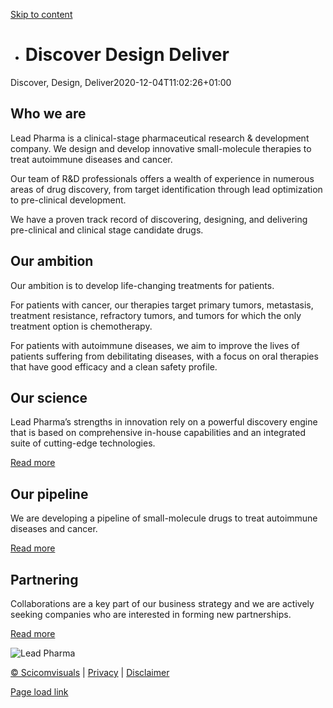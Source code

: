 [Skip to content](https://leadpharma.com/#content)

- # Discover  Design  Deliver


Discover, Design, Deliver2020-12-04T11:02:26+01:00

## Who we are

Lead Pharma is a clinical-stage pharmaceutical research & development company. We design and develop innovative small-molecule therapies to treat autoimmune diseases and cancer.

Our team of R&D professionals offers a wealth of experience in numerous areas of drug discovery, from target identification through lead optimization to pre-clinical development.

We have a proven track record of discovering, designing, and delivering pre-clinical and clinical stage candidate drugs.

## Our ambition

Our ambition is to develop life-changing treatments for patients.

For patients with cancer, our therapies target primary tumors, metastasis, treatment resistance, refractory tumors, and tumors for which the only treatment option is chemotherapy.

For patients with autoimmune diseases, we aim to improve the lives of patients suffering from debilitating diseases, with a focus on oral therapies that have good efficacy and a clean safety profile.

## Our science

Lead Pharma’s strengths in innovation rely on a powerful discovery engine that is based on comprehensive in-house capabilities and an integrated suite of cutting-edge technologies.

[Read more](https://leadpharma.com/our-science/ "Our science")

## Our pipeline

We are developing a pipeline of small-molecule drugs to treat autoimmune diseases and cancer.

[Read more](https://leadpharma.com/our-pipeline "Our pipeline")

## Partnering

Collaborations are a key part of our business strategy and we are actively seeking companies who are interested in forming new partnerships.

[Read more](https://leadpharma.com/partnering/ "Read more")

![Lead Pharma](https://leadpharma.com/_WPLP/wp-content/uploads/2021/05/logo-footer-200-32.png)

[© Scicomvisuals](https://www.scicomvisuals.com/) \| [Privacy](https://leadpharma.com/privacy/ "privacy") \| [Disclaimer](https://leadpharma.com/disclaimer/ "disclaimer")

[Page load link](https://leadpharma.com/#)